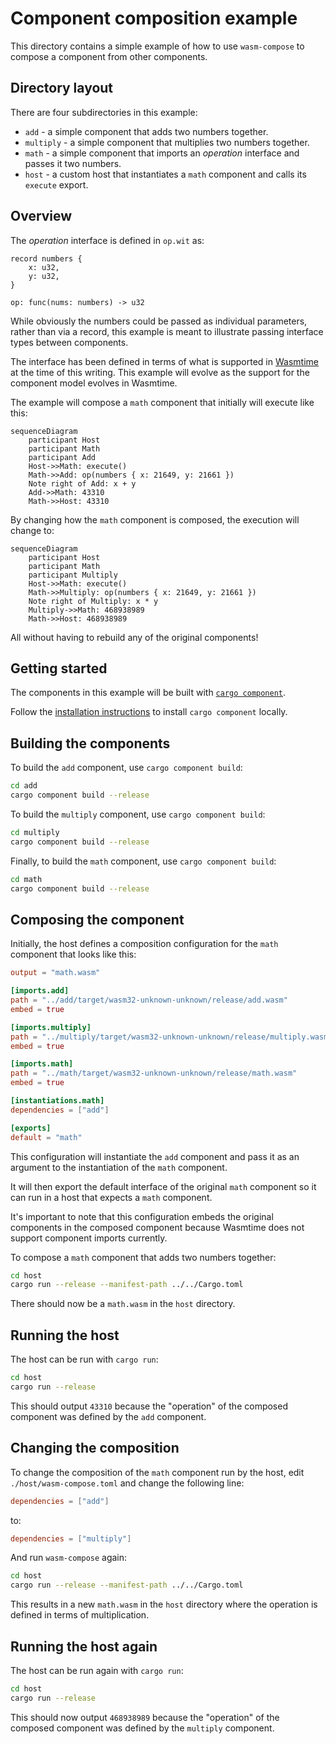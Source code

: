 # Component composition example

This directory contains a simple example of how to use `wasm-compose`
to compose a component from other components.

## Directory layout

There are four subdirectories in this example:

* `add` - a simple component that adds two numbers together.
* `multiply` - a simple component that multiplies two numbers together.
* `math` - a simple component that imports an _operation_ interface and
  passes it two numbers.
* `host` - a custom host that instantiates a `math` component and calls
  its `execute` export.

## Overview

The _operation_ interface is defined in `op.wit` as:

```wit
record numbers {
    x: u32,
    y: u32,
}

op: func(nums: numbers) -> u32
```
While obviously the numbers could be passed as individual parameters, rather
than via a record, this example is meant to illustrate passing interface types
between components.

The interface has been defined in terms of what is supported in [Wasmtime](https://github.com/bytecodealliance/wasmtime)
at the time of this writing. This example will evolve as the support for the
component model evolves in Wasmtime.

The example will compose a `math` component that initially will execute like
this:

```mermaid
sequenceDiagram
    participant Host
    participant Math
    participant Add
    Host->>Math: execute()
    Math->>Add: op(numbers { x: 21649, y: 21661 })
    Note right of Add: x + y
    Add->>Math: 43310
    Math->>Host: 43310
```

By changing how the `math` component is composed, the execution will
change to:

```mermaid
sequenceDiagram
    participant Host
    participant Math
    participant Multiply
    Host->>Math: execute()
    Math->>Multiply: op(numbers { x: 21649, y: 21661 })
    Note right of Multiply: x * y
    Multiply->>Math: 468938989
    Math->>Host: 468938989
```

All without having to rebuild any of the original components!

## Getting started

The components in this example will be built with [`cargo component`](https://github.com/bytecodealliance/cargo-component).

Follow the [installation instructions](https://github.com/bytecodealliance/cargo-component#installation)
to install `cargo component` locally.

## Building the components

To build the `add` component, use `cargo component build`:

```sh
cd add
cargo component build --release
```

To build the `multiply` component, use `cargo component build`:

```sh
cd multiply
cargo component build --release
```

Finally, to build the `math` component, use `cargo component build`:

```sh
cd math
cargo component build --release
```

## Composing the component

Initially, the host defines a composition configuration for the `math` component
that looks like this:

```toml
output = "math.wasm"

[imports.add]
path = "../add/target/wasm32-unknown-unknown/release/add.wasm"
embed = true

[imports.multiply]
path = "../multiply/target/wasm32-unknown-unknown/release/multiply.wasm"
embed = true

[imports.math]
path = "../math/target/wasm32-unknown-unknown/release/math.wasm"
embed = true

[instantiations.math]
dependencies = ["add"]

[exports]
default = "math"
```

This configuration will instantiate the `add` component and pass it as an
argument to the instantiation of the `math` component.

It will then export the default interface of the original `math` component
so it can run in a host that expects a `math` component.

It's important to note that this configuration embeds the original
components in the composed component because Wasmtime does not support
component imports currently.

To compose a `math` component that adds two numbers together:

```sh
cd host
cargo run --release --manifest-path ../../Cargo.toml
```

There should now be a `math.wasm` in the `host` directory.

## Running the host

The host can be run with `cargo run`:

```sh
cd host
cargo run --release
```

This should output `43310` because the "operation" of the composed component
was defined by the `add` component.

## Changing the composition

To change the composition of the `math` component run by the host, edit
`./host/wasm-compose.toml` and change the following line:

```toml
dependencies = ["add"]
```

to:

```toml
dependencies = ["multiply"]
```

And run `wasm-compose` again:

```sh
cd host
cargo run --release --manifest-path ../../Cargo.toml
```

This results in a new `math.wasm` in the `host` directory where the
operation is defined in terms of multiplication.

## Running the host again

The host can be run again with `cargo run`:

```sh
cd host
cargo run --release
```

This should now output `468938989` because the "operation" of the composed
component was defined by the `multiply` component.
